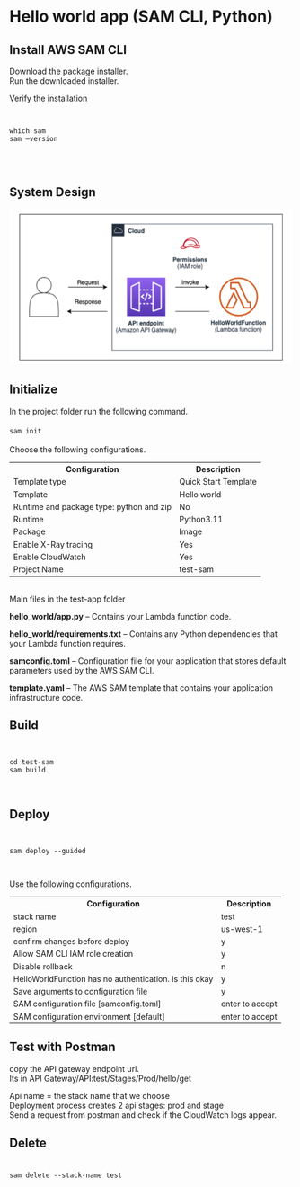 <h1>Hello world app (SAM CLI, Python)</h2>
<h2>Install AWS SAM CLI</h2>
Download the package installer. <br>
Run the downloaded installer. <br>

Verify the installation <br>
<code>
<pre>
which sam
sam –version
</pre>
</code>
<h2>System Design</h2>
<img src="systemdesign.png">

<h2>Initialize</h2>
In the project folder run the following command. <br>
<code>
sam init
</code>
<br>
Choose the following configurations.
<table>
    <tr>
        <th>Configuration</th>
        <th>Description</th>
    </tr>
    <tr>
        <td>Template type</td>
        <td>Quick Start Template</td>
    </tr>
    <tr>
        <td>Template</td>
        <td>Hello world</td>
    </tr>
    <tr>
        <td>Runtime and package type: python and zip</td>
        <td>No</td>
    </tr>
    <tr>
        <td>Runtime</td>
        <td>Python3.11</td>
    </tr>
    <tr>
        <td>Package</td>
        <td>Image</td>
    </tr>
    <tr>
        <td>Enable X-Ray tracing</td>
        <td>Yes</td>
    </tr>
    <tr>
        <td>Enable CloudWatch</td>
        <td>Yes</td>
    </tr>
    <tr>
        <td>Project Name</td>
        <td>test-sam</td>
    </tr>
</table>
<br>
Main files in the test-app folder<br>

<b>hello_world/app.py</b> – Contains your Lambda function code.<br>

<b>hello_world/requirements.txt</b> – Contains any Python dependencies that your Lambda function requires.<br>

<b>samconfig.toml</b> – Configuration file for your application that stores default parameters used by the AWS SAM CLI.<br>

<b>template.yaml</b> – The AWS SAM template that contains your application infrastructure code.<br>

<h2>Build</h2>
<code>
<pre>
cd test-sam
sam build
</pre>
</code>
<h2>Deploy</h2>
<code>
<pre>
sam deploy --guided
</pre>
</code>

Use the following configurations. <br>
<table>
    <tr>
        <th>Configuration</th><th>Description</th>
    </tr>
    <tr>
        <td>stack name</td><td>test</td>
    </tr>
    <tr>
        <td>region</td><td>us-west-1</td>
    </tr>
    <tr>
        <td>confirm changes before deploy</td><td>y</td>
    </tr>
    <tr>
        <td>Allow SAM CLI IAM role creation</td><td>y</td>
    </tr>
    <tr>
        <td>Disable rollback</td><td>n</td>
    </tr>
    <tr>
        <td>HelloWorldFunction has no authentication. Is this okay</td><td>y</td>
    </tr>
    <tr>
        <td>Save arguments to configuration file</td><td>y</td>
    </tr>
    <tr>
        <td>SAM configuration file [samconfig.toml]</td><td>enter to accept</td>
    </tr>
    <tr>
        <td>SAM configuration environment [default]</td><td>enter to accept</td>
    </tr>
</table>

<h2>Test with Postman</h2>
copy the API gateway endpoint url.<br>
Its in API Gateway/API:test/Stages/Prod/hello/get<br>

Api name = the stack name that we choose <br>
Deployment process creates 2 api stages: prod and stage<br>
Send a request from postman and check if the CloudWatch logs appear.

<h2>Delete</h2>
<code>
sam delete --stack-name test
</code>
